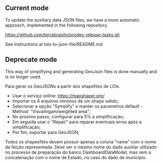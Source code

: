 ## Current mode

To update the auxiliary data JSON files, we have a more automatic approach, implemented in the following repository.

https://github.com/terrabrasilis/prodes-release-tasks.git

See instructions at lois-to-json-file/README.md

## Deprecate mode

This way of simplifying and generating GeoJson files is done manually and is no longer used.

Para gerar os GeoJSONs a partir dos shapefiles de LOIs.

- Usar o serviço online: https://mapshaper.org/
- Importar os 4 arquivos minimos de um shape valido;
- Selecionar a opção "Symplify" e manter os parametros default - Method: "Visvalingam/weighted area";
- No proximo passo, configurar para 5% a simplificação;
- Em seguida usar o "Repair" para reparar eventuais erros após a simplificação;
- Por fim, exportar para GeoJSON;

Todos os shapesfiles devem possuir apenas a coluna "name" com o nome da feição representada. Deve ser o mesmo nome do dado auxiliar utilizado no processo de preparação do banco DashboardDataModel, mas sem a concatenação com o nome de Estado, no caso do dado de município.
